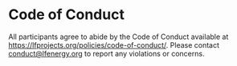# Code of Conduct

All	participants agree to abide by the Code of Conduct available at
https://lfprojects.org/policies/code-of-conduct/. Please contact
conduct@lfenergy.org to report any violations or concerns.
